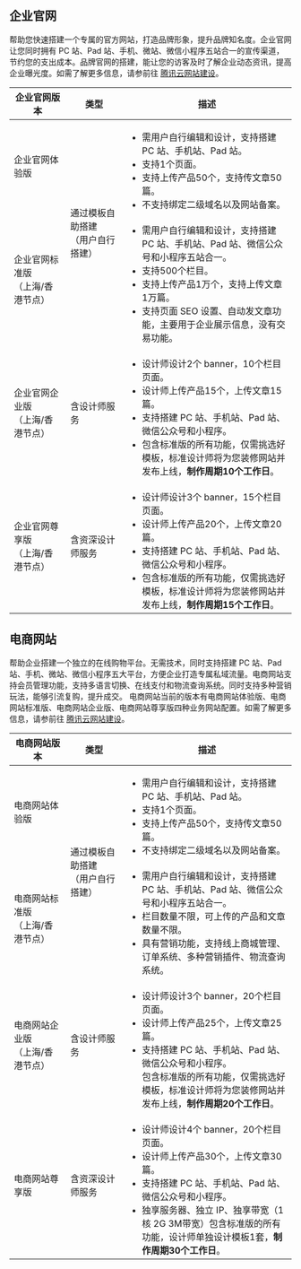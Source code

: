 
## 企业官网
帮助您快速搭建一个专属的官方网站，打造品牌形象，提升品牌知名度。企业官网让您同时拥有 PC 站、Pad 站、手机、微站、微信小程序五站合一的宣传渠道，节约您的支出成本。品牌官网的搭建，能让您的访客及时了解企业动态资讯，提高企业曝光度。如需了解更多信息，请参前往 [腾讯云网站建设](https://cloud.tencent.com/act/pro/new-websites?from=17322)。

<table>
<thead>
  <tr>
    <th width="20%">企业官网版本</th>
    <th width="20%">类型</th>
    <th>描述</th>
  </tr>
</thead>
<tbody>
  <tr>
    <td>企业官网体验版</td>
    <td rowspan=2>通过模板自助搭建<br>（用户自行搭建）</td>
    <td><ul class="params"><li>需用户自行编辑和设计，支持搭建 PC 站、手机站、Pad 站。</li><li>支持1个页面。</li><li>支持上传产品50个，支持传文章50篇。</li><li>不支持绑定二级域名以及网站备案。</li></ul></td>
  </tr>
  <tr>
    <td>企业官网标准版<br>（上海/香港节点）
</td>
    <td><ul class="params"><li>需用户自行编辑和设计，支持搭建 PC 站、手机站、Pad 站、微信公众号和小程序五站合一。</li><li>支持500个栏目。</li><li>支持上传产品1万个，支持上传文章1万篇。</li><li>支持页面 SEO 设置、自动发文章功能，主要用于企业展示信息，没有交易功能。</li></ul></td>
  </tr>
  <tr>
    <td>企业官网企业版<br>（上海/香港节点）
</td>
    <td>含设计师服务</td>
    <td><ul class="params"><li>设计师设计2个 banner，10个栏目页面。</li><li>设计师上传产品15个，上传文章15篇。</li><li>支持搭建 PC 站、手机站、Pad 站、微信公众号和小程序。</li><li>包含标准版的所有功能，仅需挑选好模板，标准设计师将为您装修网站并发布上线，<b>制作周期10个工作日</b>。</li></ul></td>
  </tr>
	 <tr>
    <td>企业官网尊享版<br>（上海/香港节点）
</td>
    <td>含资深设计师服务</td>
    <td><ul class="params"><li>设计师设计3个 banner，15个栏目页面。</li>
		<li>设计师上传产品20个，上传文章20篇。</li>
		<li>支持搭建 PC 站、手机站、Pad 站、微信公众号和小程序。</li>
		<li>包含标准版的所有功能，仅需挑选好模板，标准设计师将为您装修网站并发布上线，<b>制作周期15个工作日</b>。</li>
		</ul>
		</td>
  </tr>
</tbody>
</table>





## 电商网站
帮助企业搭建一个独立的在线购物平台。无需技术，同时支持搭建 PC 站、Pad 站、手机、微站、微信小程序五大平台，方便企业打造专属私域流量。电商网站支持会员管理功能，支持多语言切换、在线支付和物流查询系统。同时支持多种营销玩法，能够引流复购，提升成交。
电商网站当前的版本有电商网站体验版、电商网站标准版、电商网站企业版、电商网站尊享版四种业务网站配置。如需了解更多信息，请参前往 [腾讯云网站建设](https://cloud.tencent.com/act/pro/new-websites?from=17322)。

<table>
<thead>
  <tr>
    <th width="20%">电商网站版本</th>
    <th width="20%">类型</th>
    <th>描述</th>
  </tr>
</thead>
<tbody>
  <tr>
    <td>电商网站体验版</td>
    <td rowspan=2>通过模板自助搭建<br>（用户自行搭建）</td>
    <td><ul class="params">
		<li>需用户自行编辑和设计，支持搭建 PC 站、手机站、Pad 站。</li>
		<li>支持1个页面。</li>
		<li>支持上传产品50个，支持传文章50篇。</li>
		<li>不支持绑定二级域名以及网站备案。</li>
		</ul>
		</td>
  </tr>
  <tr>
    <td>电商网站标准版<br>（上海/香港节点）</td>
    <td>
		<ul class="params">
		<li>需用户自行编辑和设计，支持搭建 PC 站、手机站、Pad 站、微信公众号和小程序五站合一。</li>
		<li>栏目数量不限，可上传的产品和文章数量不限。</li>
		<li>具有营销功能，支持线上商城管理、订单系统、多种营销插件、物流查询系统。</li>
		</ul></td>
  </tr>
  <tr>
    <td>电商网站企业版<br>（上海/香港节点）
</td>
    <td>含设计师服务</td>
    <td>
		<ul class="params">
		<li>设计师设计3个 banner，20个栏目页面。</li>
		<li>设计师上传产品25个，上传文章25篇。</li>
		<li>支持搭建 PC 站、手机站、Pad 站、微信公众号和小程序。</li>
		</li>包含标准版的所有功能，仅需挑选好模板，标准设计师将为您装修网站并发布上线，<b>制作周期20个工作日</b>。</li>
		</ul>
		</td>
  </tr>
  <tr>
    <td>电商网站尊享版</td>
    <td>含资深设计师服务</td>
    <td>
		<ul class="params">
		<li>设计师设计4个 banner，20个栏目页面。</li>
		<li>设计师上传产品30个，上传文章30篇。</li>
		<li>支持搭建 PC 站、手机站、Pad 站、微信公众号和小程序。</li>
		<li>独享服务器、独立 IP、独享带宽（1核 2G 3M带宽）包含标准版的所有功能，设计师单独设计模板1套，<b>制作周期30个工作日</b>。</li>
		</ul>
		</td>
  </tr>
</tbody>
</table>


<style>
 .params{margin-bottom:0px !important}
</style>


